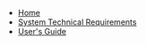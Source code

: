 <!-- _navbar.md -->

* [Home](/)
* [System Technical Requirements](/srs/srs.md)
* [User's Guide](/users_guide/users_guide.md)
